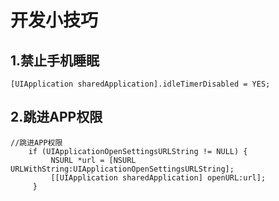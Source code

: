 # 开发小技巧
## 1.禁止手机睡眠 
```[UIApplication sharedApplication].idleTimerDisabled = YES;```

## 2.跳进APP权限
```
//跳进APP权限
    if (UIApplicationOpenSettingsURLString != NULL) {
         NSURL *url = [NSURL URLWithString:UIApplicationOpenSettingsURLString];
         [[UIApplication sharedApplication] openURL:url];
     }
```
